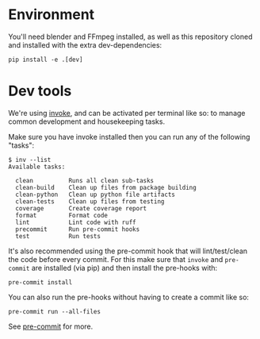 # Environment

You'll need blender and FFmpeg installed, as well as this repository cloned and installed with the extra dev-dependencies:
```shell
pip install -e .[dev]
```

# Dev tools

We're using [invoke](https://docs.pyinvoke.org/en/stable/), and can be activated per terminal like so:
 to manage common development and housekeeping tasks.

Make sure you have invoke installed then you can run any of the following "tasks":

```
$ inv --list
Available tasks:

  clean          Runs all clean sub-tasks
  clean-build    Clean up files from package building
  clean-python   Clean up python file artifacts
  clean-tests    Clean up files from testing
  coverage       Create coverage report
  format         Format code
  lint           Lint code with ruff
  precommit      Run pre-commit hooks
  test           Run tests
```


It's also recommended using the pre-commit hook that will lint/test/clean 
the code before every commit. For this make sure that `invoke` and `pre-commit` are 
installed (via pip) and then install the pre-hooks with: 

```
pre-commit install
```

You can also run the pre-hooks without having to create a commit like so:

```
pre-commit run --all-files
```

See [pre-commit](https://pre-commit.com/#intro) for more.
